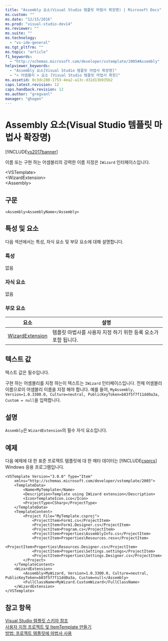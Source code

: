 ```yaml
---
title: "Assembly 요소(Visual Studio 템플릿 마법사 확장명) | Microsoft Docs"
ms.custom: ""
ms.date: "12/15/2016"
ms.prod: "visual-studio-dev14"
ms.reviewer: ""
ms.suite: ""
ms.technology: 
  - "vs-ide-general"
ms.tgt_pltfrm: ""
ms.topic: "article"
f1_keywords: 
  - "http://schemas.microsoft.com/developer/vstemplate/2005#Assembly"
helpviewer_keywords: 
  - "Assembly 요소[Visual Studio 템플릿 마법사 확장명]"
  - "< 어셈블리 > 요소 [Visual Studio 템플릿 마법사 확장]"
ms.assetid: 0c3dc280-1753-4ea2-a13c-d31d13b935b2
caps.latest.revision: 12
caps.handback.revision: 12
ms.author: "gregvanl"
manager: "ghogen"
---
```

# Assembly 요소(Visual Studio 템플릿 마법사 확장명)
[!INCLUDE[vs2017banner](../code-quality/includes/vs2017banner.md)]

이름 또는 구현 하는 어셈블리의 강력한 이름 지정은 `IWizard` 인터페이스입니다.  
  
 \<VSTemplate\>  
\<WizardExtension\>  
\<Assembly\>  
  
## 구문  
  
```  
<Assembly>AssemblyName</Assembly>  
```  
  
## 특성 및 요소  
 다음 섹션에서는 특성, 자식 요소 및 부모 요소에 대해 설명합니다.  
  
### 특성  
 없음  
  
### 자식 요소  
 없음  
  
### 부모 요소  
  
|요소|설명|  
|--------|--------|  
|[WizardExtension](../extensibility/wizardextension-element-visual-studio-templates.md)|템플릿 마법사를 사용자 지정 하기 위한 등록 요소가 포함 됩니다.|  
  
## 텍스트 값  
 텍스트 값은 필수입니다.  
  
 구현 하는 어셈블리를 지정 하는이 텍스트는 `IWizard` 인터페이스입니다. 전체 어셈블리 이름으로이 어셈블리 이름을 지정 해야 합니다. 예를 들어, `MyAssembly, Version=1.0.3300.0, Culture=neutral, PublicKeyToken=b03f5f7f11dd0a3a, Custom = null`을 입력합니다.  
  
## 설명  
 `Assembly`은 `WizardExtension`의 필수 자식 요소입니다.  
  
## 예제  
 다음 예제에 대 한 표준 프로젝트 템플릿에 대 한 메타 데이터는 [!INCLUDE[csprcs](../data-tools/includes/csprcs_md.md)] Windows 응용 프로그램입니다.  
  
```  
<VSTemplate Version="3.0.0" Type="Item"  
    xmlns="http://schemas.microsoft.com/developer/vstemplate/2005">  
    <TemplateData>  
        <Name>MyTemplate</Name>  
        <Description>Template using IWizard extension</Description>  
        <Icon>TemplateIcon.ico</Icon>  
        <ProjectType>CSharp</ProjectType>  
    </TemplateData>  
    <TemplateContent>  
        <Project File="MyTemplate.csproj">  
            <ProjectItem>Form1.cs</ProjectItem>  
            <ProjectItem>Form1.Designer.cs</ProjectItem>  
            <ProjectItem>Program.cs</ProjectItem>  
            <ProjectItem>Properties\AssemblyInfo.cs</ProjectItem>  
            <ProjectItem>Properties\Resources.resx</ProjectItem>  
            <ProjectItem>Properties\Resources.Designer.cs</ProjectItem>  
            <ProjectItem>Properties\Settings.settings</ProjectItem>  
            <ProjectItem>Properties\Settings.Designer.cs</ProjectItem>  
        </Project>  
    </TemplateContent>  
    <WizardExtension>  
        <Assembly>MyWizard, Version=1.0.3300.0, Culture=neutral, PublicKeyToken=b03f5f7f11dd0a3a, Custom=null</Assembly>  
        <FullClassName>MyWizard.CustomWizard</FullClassName>  
    </WizardExtension>  
</VSTemplate>  
```  
  
## 참고 항목  
 [Visual Studio 템플릿 스키마 참조](../extensibility/visual-studio-template-schema-reference.md)   
 [사용자 지정 프로젝트 및 ItemTemplate 만들기](../ide/creating-project-and-item-templates.md)   
 [방법: 프로젝트 템플릿에 마법사 사용](../extensibility/how-to-use-wizards-with-project-templates.md)